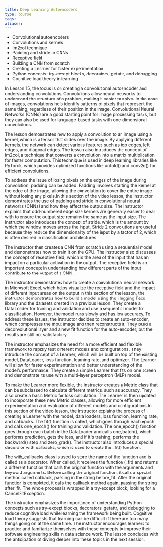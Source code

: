 ```yaml
---
title: Deep Learning Autoencoders
type: course
tags: 
aliases:
---
```

- Convolutional autoencoders
- Convolutions and kernels
- Im2col technique
- Padding and stride in CNNs
- Receptive field
- Building a CNN from scratch
- Creating a Learner for faster experimentation
- Python concepts: try-except blocks, decorators, getattr, and debugging
- Cognitive load theory in learning

In Lesson 15, the focus is on creating a convolutional autoencoder and understanding convolutions. Convolutions allow neural networks to understand the structure of a problem, making it easier to solve. In the case of images, convolutions help identify patterns of pixels that represent the same thing, regardless of their position in the image. Convolutional Neural Networks (CNNs) are a good starting point for image processing tasks, but they can also be used for language-based tasks with one-dimensional convolutions.

The lesson demonstrates how to apply a convolution to an image using a kernel, which is a tensor that slides over the image. By applying different kernels, the network can detect various features such as top edges, left edges, and diagonal edges. The lesson also introduces the concept of im2col, a technique that converts a convolution into a matrix multiplication for faster computation. This technique is used in deep learning libraries like PyTorch, which provides optimized functions like unfold() and conv2d() for efficient convolutions.

To address the issue of losing pixels on the edges of the image during convolution, padding can be added. Padding involves starting the kernel at the edge of the image, allowing the convolution to cover the entire image without losing any pixels.In this section of the video lesson, the instructor demonstrates the use of padding and stride in convolutional neural networks (CNNs) and how they affect the output size. The instructor explains that odd-numbered edge size kernels are generally easier to deal with to ensure the output size remains the same as the input size. The instructor also introduces the concept of stride, which is the amount by which the window moves across the input. Stride 2 convolutions are useful because they reduce the dimensionality of the input by a factor of 2, which is often desired in classification architectures.

The instructor then creates a CNN from scratch using a sequential model and demonstrates how to train it on the GPU. The instructor also discusses the concept of receptive field, which is the area of the input that has an impact on a particular activation in the output. The receptive field is an important concept in understanding how different parts of the input contribute to the output of a CNN.

The instructor demonstrates how to create a convolutional neural network in Microsoft Excel, which helps visualize the receptive field and the impact of different input areas on the output.In this section of the lesson, the instructor demonstrates how to build a model using the Hugging Face library and the datasets created in a previous lesson. They create a DataLoader for training and validation and use a sequential model for classification. However, the model runs slowly and has low accuracy. To address these issues, the instructor decides to create an auto-encoder, which compresses the input image and then reconstructs it. They build a deconvolutional layer and a new fit function for the auto-encoder, but the results are still not satisfactory.

The instructor emphasizes the need for a more efficient and flexible framework to rapidly test different models and configurations. They introduce the concept of a Learner, which will be built on top of the existing model, DataLoader, loss function, learning rate, and optimizer. The Learner will allow for faster experimentation and better understanding of the model's performance. They create a simple Learner that fits on one screen and demonstrate its use with a multi-layer perceptron (MLP) model.

To make the Learner more flexible, the instructor creates a Metric class that can be subclassed to calculate different metrics, such as accuracy. They also create a basic Metric for loss calculation. The Learner is then updated to incorporate these new Metric classes, allowing for more efficient experimentation and evaluation of different models and configurations.In this section of the video lesson, the instructor explains the process of creating a Learner with the model, data loaders, loss function, learning rate, and callbacks. The fit() function is called, which goes through each epoch and calls one_epoch() for training and validation. The one_epoch() function goes through each batch in the DataLoader and calls one_batch(), which performs prediction, gets the loss, and if it's training, performs the backward() step and zero_grad(). The instructor also introduces a special decorator with callbacks, which is used to create the _fit() function.

The with_callbacks class is used to store the name of the function and is called as a decorator. When called, it receives the function (_fit) and returns a different function that calls the original function with the arguments and keyword arguments. Before calling the original function, it calls a special method called callback, passing in the string before_fit. After the original function is completed, it calls the callback method again, passing the string after_fit. The whole process is wrapped in a try-except block, looking for a CancelFitException.

The instructor emphasizes the importance of understanding Python concepts such as try-except blocks, decorators, getattr, and debugging to reduce cognitive load while learning the framework being built. Cognitive load theory suggests that learning can be difficult if there are too many things going on at the same time. The instructor encourages learners to practice and familiarize themselves with these concepts to improve their software engineering skills in data science work. The lesson concludes with the anticipation of diving deeper into these topics in the next session.